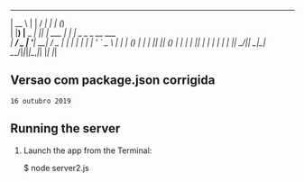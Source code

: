 

  _____           _    __      _ _ _                 
 |  __ \         | |  / _|    | | (_)                
 | |__) |__  _ __| |_| |_ ___ | | |_ _   _ _ __ ___  
 |  ___/ _ \| '__| __|  _/ _ \| | | | | | | '_ ` _ \ 
 | |  | (_) | |  | |_| || (_) | | | | |_| | | | | | |
 |_|   \___/|_|   \__|_| \___/|_|_|_|\__,_|_| |_| |_|
                                                     
                                                     


## Versao com package.json corrigida
    16 outubro 2019




## Running the server


1) Launch the app from the Terminal:

    $ node server2.js
